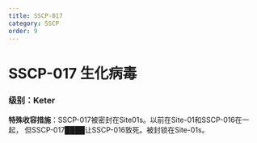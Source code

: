 ```yaml
---
title: SSCP-017
category: SSCP
order: 9
---
```

# SSCP-017 生化病毒
### 级别：Keter         
**特殊收容措施**：SSCP-017被密封在Site01s。以前在Site-01和SSCP-016在一起， 但SSCP-017████让SSCP-016致死。被封锁在Site-01s。
